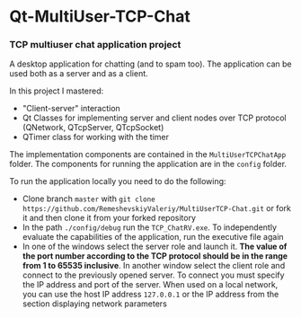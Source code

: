 # Qt-MultiUser-TCP-Chat
### **TCP multiuser chat application project**
A desktop application for chatting (and to spam too). The application can be used both as a server and as a client.

In this project I mastered:
* "Client-server" interaction
* Qt Classes for implementing server and client nodes over TCP protocol (QNetwork, QTcpServer, QTcpSocket)
* QTimer class for working with the timer

The implementation components are contained in the `MultiUserTCPChatApp` folder. The components for running the application are in the `config` folder.

To run the application locally you need to do the following:
* Clone branch `master` with `git clone https://github.com/RemeshevskiyValeriy/MultiUserTCP-Chat.git` or fork it and then clone it from your forked repository
* In the path `./config/debug` run the `TCP_ChatRV.exe`. To independently evaluate the capabilities of the application, run the executive file again
* In one of the windows select the server role and launch it. **The value of the port number according to the TCP protocol should be in the range from 1 to 65535 inclusive**. In another window select the client role and connect to the previously opened server. To connect you must specify the IP address and port of the server. When used on a local network, you can use the host IP address `127.0.0.1` or the IP address from the section displaying network parameters

